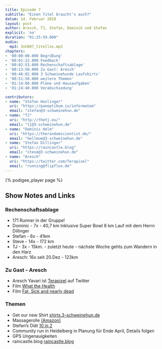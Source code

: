 ```yaml
---
title: Episode 7
subtitle: "Einen Titel braucht's auch?"
datum: 14. Februar 2018
layout: post
author: Aresch, TJ, Stefan, Dominik und Stefan
explicit: 'no'
duration: "01:25:59.000"
audio:
  mp3: 3sh007_titellos.mp3
chapters:
- '00:00:00.000 Begrüßung'
- '00:01:22.000 Feedback'
- '00:02:53.000 Rechenschaftsablage'
- '00:13:50.000 Zu Gast: Aresch'
- '00:46:02.000 3 Schweinehunde Laufshirts'
- '00:51:50.000 weitere Themen'
- '01:14:00.000 Pläne und Hausaufgaben'
- '01:24:40.000 Verabschiedung'

contributors:
- name: "Stefan Haslinger"
  uri: "https://panoptikum.io/informatom"
  email: "stefan@3-schweinehun.de"
- name: "TJ"
  uri: "http://thetj.eu/"
  email: "tj@3-schweinehun.de"
- name: "Dominic Helm"
  uri: "https://therandomscientist.de/"
  email: "hellmue@3-schweinehun.de"
- name: "Stefan Dillinger"
  uri: "https://raincastle.blog"
  email: "steve@3-schweinehun.de"
- name: "Aresch"
  uri: "https://twitter.com/Terapixel"
  email: "running@flipflox.de"
---
```


{% podigee_player page %}

## Show Notes and Links

### Rechenschaftsablage

* 171 Runner in der Gruppe!
* Dominic - 7x - 40,7 km
  Inklusive Super Bowl 8 km Lauf mit dem Herrn Dillinger
* Stefan - 6x - 41km
* Steve - 14x - 172 km
* TJ - 3x - 15km. - zuletzt heute - nächste Woche gehts zum Wandern in den Harz
* Aresch: 16x seit 20.Dez - 123km


### Zu Gast - Aresch

* Aresch Yavari ist [Terapixel](https://twitter.com/Terapixel) auf Twitter
* Film [What the Health](http://www.whatthehealthfilm.com/)
* Film [Fat, Sick and nearly dead](http://www.fatsickandnearlydead.com/)


### Themen

* Get our new Shirt  [shirts.3-schweinehun.de](https://goo.gl/forms/Gsf7S2q89EWt1gsa2)
* Massagerolle [(Amazon)](http://amzn.to/2o5bjJ9)
* Stefan’s Diät [10 in 2](https://www.10in2.at/)
* Community run in Heidelberg in Planung für Ende April, Details folgen
* GPS Ungenauigkeiten
* raincastle.blog [raincastle.blog](https://raincastle.blog)
